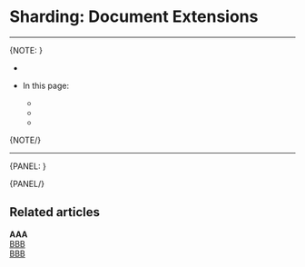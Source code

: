 ﻿# Sharding: Document Extensions
---

{NOTE: }

* 

* In this page:  
  * [](../sharding/document-extensions#)  
  * [](../sharding/document-extensions#)  
  * [](../sharding/document-extensions#)  

{NOTE/}

---

{PANEL: }

{PANEL/}

## Related articles

**AAA**  
[BBB](../)  
[BBB](../)  

